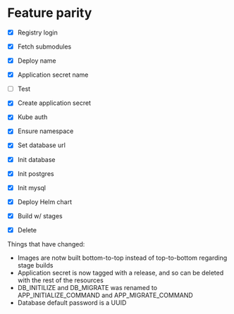 # Feature parity

- [X] Registry login 
- [X] Fetch submodules
- [X] Deploy name
- [X] Application secret name
- [ ] Test
- [X] Create application secret
- [X] Kube auth
- [X] Ensure namespace
- [X] Set database url
- [X] Init database
- [X] Init postgres
- [X] Init mysql
- [X] Deploy Helm chart
- [X] Build w/ stages
- [X] Delete


Things that have changed:

- Images are notw built bottom-to-top instead of top-to-bottom regarding stage builds
- Application secret is now tagged with a release, and so can be deleted with the rest of the resources
- DB_INITILIZE and DB_MIGRATE was renamed to APP_INITIALIZE_COMMAND and APP_MIGRATE_COMMAND
- Database default password is a UUID
